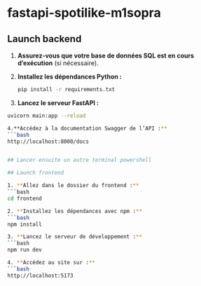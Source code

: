# fastapi-spotilike-m1sopra

## Launch backend  

1. **Assurez-vous que votre base de données SQL est en cours d’exécution** (si nécessaire).  

2. **Installez les dépendances Python :** 
   ```bash
   pip install -r requirements.txt

3. **Lancez le serveur FastAPI :**
  ```bash
  uvicorn main:app --reload

4.**Accédez à la documentation Swagger de l’API :**
  ```bash
  http://localhost:8000/docs


## Lancer ensuite un autre terminal powershell

## Launch frontend

1. **Allez dans le dossier du frontend :**
  ```bash
  cd frontend

2. **Installez les dépendances avec npm :**
  ```bash
  npm install

3. **Lancez le serveur de développement :**
  ```bash
  npm run dev

4. **Accédez au site sur :**
  ```bash
  http://localhost:5173